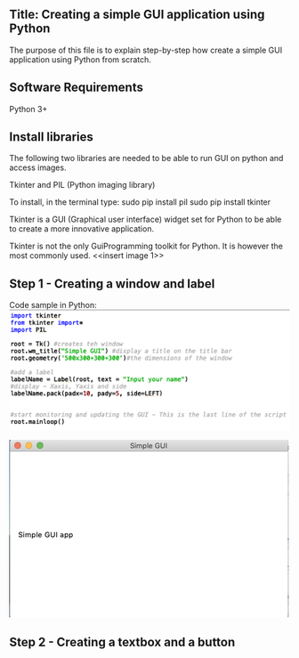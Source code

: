 ## Title: Creating a simple GUI application using Python

The purpose of this file is to explain step-by-step how create a simple GUI application using Python from scratch. 

## Software Requirements
Python 3+

## Install libraries
The following two libraries are needed to be able to run GUI on python and access images. 

Tkinter and PIL (Python imaging library)

To install, in the terminal type:
sudo pip install pil
sudo pip install tkinter

Tkinter is a GUI (Graphical user interface) widget set for Python to be able to create a more innovative application. 

Tkinter is not the only GuiProgramming toolkit for Python. It is however the most commonly used.
<<insert image 1>>

## Step 1 - Creating a window and label

Code sample in Python:
![Code to create a window and a label](https://github.com/lucienne1986/Python-Projects/blob/master/Documentation%20Samples/img/image1.png)

![output result for step 1](https://github.com/lucienne1986/Python-Projects/blob/master/Documentation%20Samples/img/image2.png)

## Step 2 - Creating a textbox and a button





